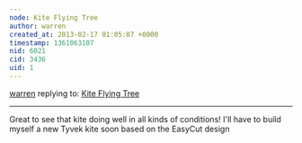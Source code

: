 ```yaml
---
node: Kite Flying Tree
author: warren
created_at: 2013-02-17 01:05:07 +0000
timestamp: 1361063107
nid: 6021
cid: 3436
uid: 1
---
```




[warren](../profile/warren) replying to: [Kite Flying Tree](../notes/danbeavers/2-16-2013/kite-flying-tree)

----
Great to see that kite doing well in all kinds of conditions! I'll have to build myself a new Tyvek kite soon based on the EasyCut design
